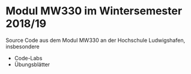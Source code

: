 # Modul MW330 im Wintersemester 2018/19
Source Code aus dem Modul MW330 an der Hochschule Ludwigshafen, insbesondere
- Code-Labs
- Übungsblätter

